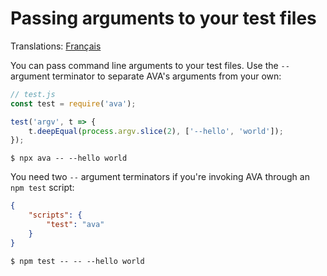 # Passing arguments to your test files

Translations: [Français](https://github.com/avajs/ava-docs/blob/master/fr_FR/docs/recipes/passing-arguments-to-your-test-files.md)

You can pass command line arguments to your test files. Use the `--` argument terminator to separate AVA's arguments from your own:

```js
// test.js
const test = require('ava');

test('argv', t => {
	t.deepEqual(process.argv.slice(2), ['--hello', 'world']);
});
```

```console
$ npx ava -- --hello world
```

You need two `--` argument terminators if you're invoking AVA through an `npm test` script:

```json
{
	"scripts": {
		"test": "ava"
	}
}
```

```console
$ npm test -- -- --hello world
```

